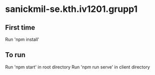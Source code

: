 # sanickmil-se.kth.iv1201.grupp1

## First time
Run 'npm install'

## To run
Run 'npm start' in root directory
Run 'npm run serve' in client directory